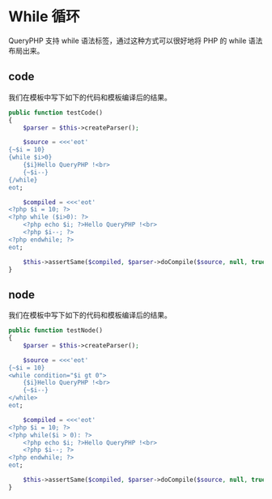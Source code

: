 # While 循环

QueryPHP 支持 while 语法标签，通过这种方式可以很好地将 PHP 的 while 语法布局出来。



## code

我们在模板中写下如下的代码和模板编译后的结果。

``` php
public function testCode()
{
    $parser = $this->createParser();

    $source = <<<'eot'
{~$i = 10}
{while $i>0}
    {$i}Hello QueryPHP !<br>
    {~$i--}
{/while}
eot;

    $compiled = <<<'eot'
<?php $i = 10; ?>
<?php while ($i>0): ?>
    <?php echo $i; ?>Hello QueryPHP !<br>
    <?php $i--; ?>
<?php endwhile; ?>
eot;

    $this->assertSame($compiled, $parser->doCompile($source, null, true));
}
```


## node

我们在模板中写下如下的代码和模板编译后的结果。

``` php
public function testNode()
{
    $parser = $this->createParser();

    $source = <<<'eot'
{~$i = 10}
<while condition="$i gt 0">
    {$i}Hello QueryPHP !<br>
    {~$i--}
</while>
eot;

    $compiled = <<<'eot'
<?php $i = 10; ?>
<?php while($i > 0): ?>
    <?php echo $i; ?>Hello QueryPHP !<br>
    <?php $i--; ?>
<?php endwhile; ?>
eot;

    $this->assertSame($compiled, $parser->doCompile($source, null, true));
}
```

